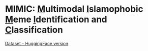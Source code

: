# MIMIC: <ins>M</ins>ultimodal <ins>I</ins>slamophobic <ins>M</ins>eme <ins>I</ins>dentification and <ins>C</ins>lassification

[Dataset - HuggingFace version](https://huggingface.co/datasets/smji/muslim-hateful-memes)

